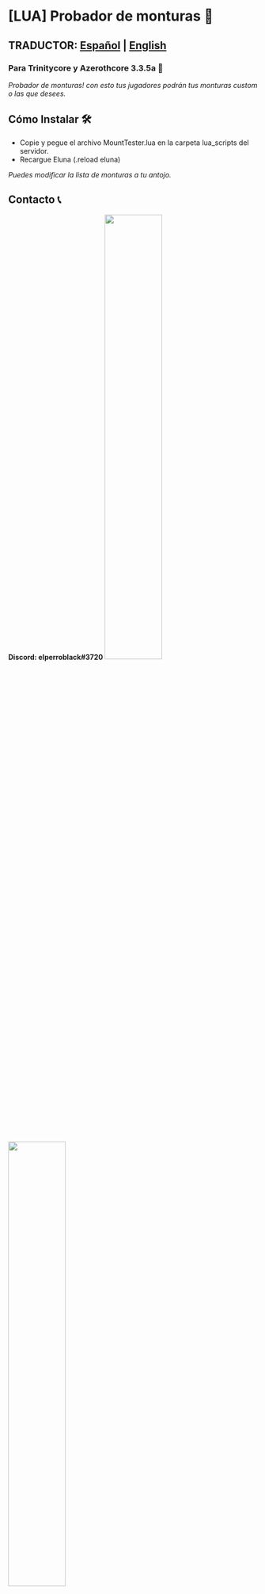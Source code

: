 # [LUA] Probador de monturas 🚀 
## TRADUCTOR: [Español](README.md) | [English](README-EN.MD)

### Para Trinitycore y Azerothcore 3.3.5a 🙌
_Probador de monturas! con esto tus jugadores podrán tus monturas custom o las que desees._

## Cómo Instalar 🛠️
* Copie y pegue el archivo MountTester.lua en la carpeta lua_scripts del servidor.
* Recargue Eluna (.reload eluna)

_Puedes modificar la lista de monturas a tu antojo._

## Contacto 📞
**Discord: elperroblack#3720**
<img src="https://github.com/Black7in/lua_scripts/blob/main/MountTester/WoWScrnShot_062121_131147.jpg?raw=true" width="48%"></img><img src="https://github.com/Black7in/lua_scripts/blob/main/MountTester/WoWScrnShot_062121_131109.jpg?raw=true" width="48%"></img>  